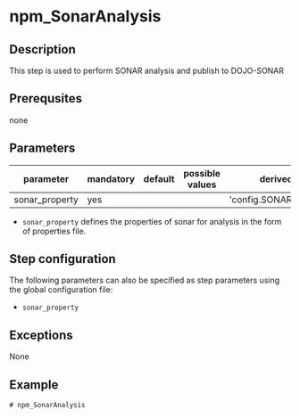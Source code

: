 # npm_SonarAnalysis

## Description
This step is used to perform SONAR analysis and publish to DOJO-SONAR

## Prerequsites
none

## Parameters

| parameter | mandatory | default | possible values | derived from |
| ----------|-----------|---------|-----------------|--------------|
| sonar_property | yes |  |  | 'config.SONAR_PROPERTY' |



* `sonar_property` defines the properties of sonar for analysis in the form of properties file.


## Step configuration
The following parameters can also be specified as step parameters using the global configuration file:

* `sonar_property`


## Exceptions

None

## Example

```groovy
# npm_SonarAnalysis

```
